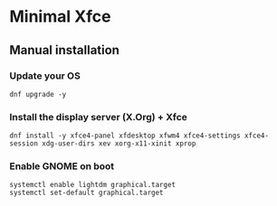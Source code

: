 # Minimal Xfce

## Manual installation

### Update your OS
```
dnf upgrade -y
```

### Install the display server (X.Org) + Xfce
```
dnf install -y xfce4-panel xfdesktop xfwm4 xfce4-settings xfce4-session xdg-user-dirs xev xorg-x11-xinit xprop
```

### Enable GNOME on boot
```
systemctl enable lightdm graphical.target
systemctl set-default graphical.target
```
